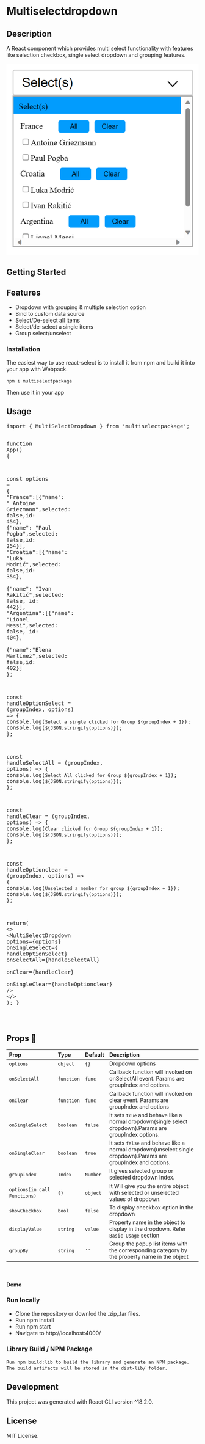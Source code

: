 # Multiselectdropdown

<h2>Description</h2>
<p>
A React component which provides multi select functionality with features like selection checkbox, single select dropdown and grouping features.
</p>

![screenshot](/screenshot/Screenshot1.png)

<h2>Getting Started</h2>
<h2>Features </h2>
<ul>
<li>Dropdown with grouping & multiple selection option</li>
<li>Bind to custom data source</li>
<li>Select/De-select all items</li>
<li>Select/de-select a single items</li>
<li>Group select/unselect</li>
</ul>

<h3>Installation</h3>
<p>The easiest way to use react-select is to install it from npm and build it into your app with Webpack.</p>
<pre><code>npm i multiselectpackage</code></pre>
<p>Then use it in your app</p>


<h2>Usage</h2>

<div class="highlight highlight-source-js"><pre><span class="pl-k">import</span> <span class="pl-v">{ MultiSelectDropdown }</span> <span class="pl-k">from</span> <span class="pl-s">'multiselectpackage'</span><span class="pl-kos">;</span>


<span class="pl-v">function</span> <span class="pl-v">App</span><span>(</span><span>)</span> <span>{</span>

 <span class="pl-v">const </span><span class="pl-c1">options</span> <span>=</span><span> {</span><br/><span class="pl-s1">"France"</span><span class="pl-s1">:</span><span class="pl-s1">[</span><span class="pl-s1">{</span><span class="pl-c1">"name"</span><span class="pl-s1">: " Antoine Griezmann"</span><span class="pl-s1">,</span><span class="pl-c1">selected</span><span class="pl-s1">: false,</span><span class="pl-c1">id</span><span class="pl-s1">: 454</span><span class="pl-s1">},</span>
        <span class="pl-s1">           {</span><span class="pl-c1">"name"</span><span class="pl-s1">: "Paul Pogba",</span><span class="pl-c1">selected</span><span class="pl-s1">: false,</span><span class="pl-c1">id</span><span class="pl-s1">: 254</span><span class="pl-s1">}],</span>
        <span class="pl-s1">"Croatia"</span><span class="pl-s1">:</span><span class="pl-s1">[</span><span class="pl-s1">{</span><span class="pl-c1">"name"</span><span class="pl-s1">: "Luka Modrić",</span><span class="pl-c1">selected</span><span class="pl-s1">: false,</span><span class="pl-c1">id</span><span class="pl-s1">: 354</span><span class="pl-s1">},</span><br/><span class="pl-s1">           {</span><span class="pl-c1">"name"</span><span class="pl-s1">: "Ivan Rakitić",</span><span class="pl-c1">selected</span><span class="pl-s1">: false,</span><span class="pl-c1"> id</span><span class="pl-s1">: 442</span><span class="pl-s1">}],</span>
         <span class="pl-s1">"Argentina":</span><span class="pl-s1">[{</span><span class="pl-c1">"name"</span><span class="pl-s1">: "Lionel Messi",</span><span class="pl-c1">selected</span><span class="pl-s1">: false,</span><span class="pl-c1"> id</span><span class="pl-s1">: 404</span><span class="pl-s1">}, </span><span class="pl-s1"><br/>             {</span><span class="pl-c1">"name":</span><span class="pl-s1">"Elena Martínez",</span><span class="pl-c1">selected</span><span class="pl-s1">: false,</span><span class="pl-c1">id</span><span class="pl-s1">: 402</span><span class="pl-s1">}]</span>
         <span class="pl-s1">};</span>
       
   <span class="pl-v">const</span><span class="pl-c1"> handleOptionSelect</span><span> = </span><span class="pl-s1">(groupIndex, options)</span><span> =></span><span class="pl-s1"> {</span>
       <span class="pl-s1">console.log(`Select a single clicked for Group ${groupIndex + 1}`);<span>
       <span class="pl-s1">console.log(`${JSON.stringify(options)}`);</span>
   <span class="pl-s1">};</span>

   <span class="pl-v">const</span><span class="pl-c1"> handleSelectAll</span><span> = </span><span class="pl-s1">(groupIndex, options)</span><span> =></span><span> {</span>
       <span class="pl-s1">console.log(`Select All clicked for Group ${groupIndex + 1}`);</span>
       <span class="pl-s1">console.log(`${JSON.stringify(options)}`);</span>
   <span class="pl-s1">};</span>

   <span class="pl-v">const</span><span class="pl-c1"> handleClear</span> <span>=</span><span class="pl-s1"> (groupIndex, options)</span><span> =></span><span class="pl-s1"> {</span>
       <span class="pl-s1">console.log(`Clear clicked for Group ${groupIndex + 1}`);</span>
       <span class="pl-s1">console.log(`${JSON.stringify(options)}`);</span>
   <span class="pl-s1">};</span>

   <span class="pl-v">const </span><span class="pl-c1">handleOptionclear</span><span> = <span><span class="pl-s1">(groupIndex, options)</span><span> => </span><span class="pl-s1">{</span>
       <span class="pl-s1">console.log(`Unselected a member for group ${groupIndex + 1}`);</span>
       <span class="pl-s1">console.log(`${JSON.stringify(options)}`);</span>
   <span class="pl-s1">};</span>

  <span class="pl-v">return<span><span>(<span>
    <span><</span><span>></span>
        <span class="pl-ent"><span><</span>MultiSelectDropdown </span>
        <span class="pl-c1">options</span><span class="pl-c1">={options}  </span>
        <span class="pl-c1">onSingleSelect</span><span class="pl-c1">={ handleOptionSelect} </span>
        <span class="pl-c1">onSelectAll</span><span class="pl-c1">={handleSelectAll} </span>
        <span class="pl-c1">onClear</span><span class="pl-c1">={handleClear} </span>
        <span class="pl-c1">onSingleClear</span><span class="pl-c1">={handleOptionclear}</span>
        <span class="pl-c1">/></span>
     <span class="pl-s1"><</span><span class="pl-s1">/</span><span class="pl-s1">></span>
    <span class="pl-s1">);</span>
  <span class="pl-s1">}</span>

</pre></div>

<h2>
<a id="user-content-4-props-" class="anchor" href="#4-props-" aria-hidden="true"><span aria-hidden="true" class="octicon octicon-link"></span></a>Props <g-emoji class="g-emoji" alias="speech_balloon" fallback-src="https://github.githubassets.com/images/icons/emoji/unicode/1f4ac.png">💬</g-emoji>
</h2>
<table>
<thead>
<tr>
<th align="left">Prop</th>
<th align="left">Type</th>
<th align="left">Default</th>
<th align="left">Description</th>
</tr>
</thead>
<tbody>
<tr>
<td align="left"><code>options</code></td>
<td align="left"><code>object</code></td>
<td align="left"><code>{}</code></td>
<td align="left">Dropdown options</td>
</tr>
<tr>
<td align="left"><code>onSelectAll</code></td>
<td align="left"><code>function</code></td>
<td align="left"><code>func</code></td>
<td align="left">Callback function will invoked on onSelectAll event. Params are groupIndex and options.</td>
</tr>
<tr>
<td align="left"><code>onClear</code></td>
<td align="left"><code>function</code></td>
<td align="left"><code>func</code></td>
<td align="left">Callback function will invoked on clear event. Params are groupIndex and options</td>
</tr>
<tr>
<td align="left"><code>onSingleSelect</code></td>
<td align="left"><code>boolean</code></td>
<td align="left"><code>false</code></td>
<td align="left">It sets <code>true</code> and behave like a normal dropdown(single select dropdown).Params are groupIndex options.</td>
</tr>
<tr>
<td align="left"><code>onSingleClear</code></td>
<td align="left"><code>boolean</code></td>
<td align="left"><code>true</code></td>
<td align="left">It sets <code>false</code> and behave like a normal dropdown(unselect single  dropdown).Params are groupIndex and options.</td>
</tr>
<tr>
<td align="left"><code>groupIndex</code></td>
<td align="left"><code>Index</code></td>
<td align="left"><code>Number</code></td>
<td align="left">It gives selected group or selected dropdown Index.</td>
</tr>
<tr>
<td align="left"><code>options(in call Functions)</code></td>
<td align="left"><code>{}</code></td>
<td align="left"><code>object</code></td>
<td align="left">It Will give you the entire object with selected or unselected values of dropdown.</td>
</tr>
<tr>
<td align="left"><code>showCheckbox</code></td>
<td align="left"><code>bool</code></td>
<td align="left"><code>false</code></td>
<td align="left">To display checkbox option in the dropdown</td>
</tr>
<tr>
<td align="left"><code>displayValue</code></td>
<td align="left"><code>string</code></td>
<td align="left"><code>value</code></td>
<td align="left">Property name in the object to display in the dropdown. Refer <code>Basic Usage</code> section</td>
</tr>
<tr>
<td align="left"><code>groupBy</code></td>
<td align="left"><code>string</code></td>
<td align="left"><code>''</code></td>
<td align="left">Group the popup list items with the corresponding category by the property name in the object</td>
</tr>
</tbody>
</table>
<br/>
<h4>Demo</h4>

<h3>Run locally</h3>
<ul>
  <li>Clone the repository or downlod the .zip,.tar files. </li>
  <li>Run npm install</li>
  <li>Run npm start</li>
  <li>Navigate to http://localhost:4000/</li>
</ul>
  <h3>Library Build / NPM Package</h3>
  <pre><code>Run npm build:lib to build the library and generate an NPM package. The build artifacts will be stored in the dist-lib/ folder.</code>
</pre>


<h2>Development </h2>
<p>This project was generated with React CLI version ^18.2.0.</p>

<h2>License  </h2>
<p>MIT License.</p>
